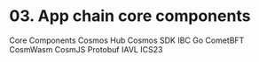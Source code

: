 # 03. App chain core components

Core Components
Cosmos Hub
Cosmos SDK
IBC Go
CometBFT
CosmWasm
CosmJS
Protobuf
IAVL
ICS23

<!-- Developers are free to explore all-round trade-offs （ such as the number of verifiers and transaction throughput, security and asynchronous availability...）And design selection （ DB or IAWL tree for storage, UTXO or account model...）. plus add..-->

<!-- cossensus > 준하님 글로 대체 -->

<!-- #### References

ref:https://www.victorlamp.com/article/7387080850 -->
